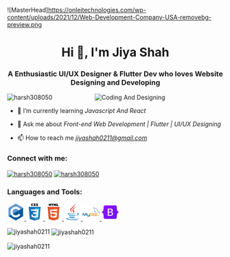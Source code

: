 ![MasterHead]https://onleitechnologies.com/wp-content/uploads/2021/12/Web-Development-Company-USA-removebg-preview.png
<h1 align="center">Hi 👋, I'm Jiya Shah</h1>
<h3 align="center">A Enthusiastic UI/UX Designer & Flutter Dev who loves Website Designing and Developing</h3>
<img align="right" alt="Coding And Designing" width="300" src="https://img.freepik.com/free-vector/man-working-laptop-with-coffee-stationary-cartoon-vector-illustration_138676-2206.jpg?w=740&t=st=1717757813~exp=1717758413~hmac=ce699d8a476c7fd65539bfa6f46a066b7a3d1585d8a6474e9785e4d4457275f0">

<p align="left"> <img src="https://komarev.com/ghpvc/?username=harsh308050&label=Profile%20views&color=0e75b6&style=flat" alt="harsh308050" /> </p>

- 🌱 I’m currently learning *Javascript And React*

- 💬 Ask me about *Front-end Web Development | Flutter | UI/UX Designing*

- 📫 How to reach me *jiyashah0211@gmail.com*

<h3 align="left">Connect with me:</h3>
<p align="left">
<a href="https://www.linkedin.com/in/jiya-shah-356713259/" target="blank"><img align="center" src="https://raw.githubusercontent.com/rahuldkjain/github-profile-readme-generator/master/src/images/icons/Social/linked-in-alt.svg" alt="harsh308050" height="30" width="40" /></a>
<a href="https://github.com/jiyashah0211" target="blank"><img align="center" src="https://raw.githubusercontent.com/rahuldkjain/github-profile-readme-generator/master/src/images/icons/Social/instagram.svg" alt="harsh308050" height="30" width="40" /></a>
</p>

<h3 align="left">Languages and Tools:</h3>
<p align="left"> 
<a href="https://www.cprogramming.com/" target="_blank" rel="noreferrer"> <img src="https://raw.githubusercontent.com/devicons/devicon/master/icons/c/c-original.svg" alt="c" width="40" height="40"/> </a> <a href="https://www.w3schools.com/css/" target="_blank" rel="noreferrer"> <img src="https://raw.githubusercontent.com/devicons/devicon/master/icons/css3/css3-original-wordmark.svg" alt="css3" width="40" height="40"/> </a> <a href="https://www.w3.org/html/" target="_blank" rel="noreferrer"> <img src="https://raw.githubusercontent.com/devicons/devicon/master/icons/html5/html5-original-wordmark.svg" alt="html5" width="40" height="40"/> </a> <a href="https://www.java.com" target="_blank" rel="noreferrer"> <img src="https://raw.githubusercontent.com/devicons/devicon/master/icons/java/java-original.svg" alt="java" width="40" height="40"/> </a> <a href="https://www.mysql.com/" target="_blank" rel="noreferrer"> <img src="https://raw.githubusercontent.com/devicons/devicon/master/icons/mysql/mysql-original-wordmark.svg" alt="mysql" width="40" height="40"/> </a> <a href="https://www.getbootstrap.com/" target="_blank" rel="noreferrer"> <img src="https://raw.githubusercontent.com/devicons/devicon/master/icons/bootstrap/bootstrap-original.svg" alt="bootstrap" width="40" height="40"/> </a> </p>

<p><img align="left" src="https://github-readme-stats.vercel.app/api/top-langs?username=jiyashah0211&show_icons=true&locale=en&layout=compact" alt="jiyashah0211" /></p>

<p>&nbsp;<img align="center" src="https://github-readme-stats.vercel.app/api?username=jiyashah0211&show_icons=true&locale=en" alt="jiyashah0211" /></p>

<p><img align="center" src="https://github-readme-streak-stats.herokuapp.com/?user=jiyashah0211&" alt="jiyashah0211" /></p>
